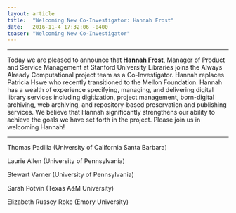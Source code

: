 ```yaml
---
layout: article
title:  "Welcoming New Co-Investigator: Hannah Frost"
date:   2016-11-4 17:32:06 -0400
teaser: "Welcoming New Co-Investigator"
---
```

---
Today we are pleased to announce that [**Hannah Frost**](https://profiles.stanford.edu/hannah-frost), Manager of Product and Service Management at Stanford University Libraries joins the Always Already Computational project team as a Co-Investigator. Hannah replaces Patricia Hswe who recently transitioned to the Mellon Foundation. Hannah has a wealth of experience specifying, managing, and delivering digital library services including digitization, project management, born-digital archiving, web archiving, and repository-based preservation and publishing services. We believe that Hannah significantly strengthens our ability to achieve the goals we have set forth in the project. Please join us in welcoming Hannah!

---
Thomas Padilla (University of California Santa Barbara)

Laurie Allen (University of Pennsylvania)

Stewart Varner (University of Pennsylvania)

Sarah Potvin (Texas A&M University)

Elizabeth Russey Roke (Emory University)
